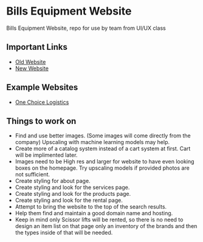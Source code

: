 # Bills Equipment Website
Bills Equipment Website, repo for use by team from UI/UX class

## Important Links

* [Old Website](https://billsequipment.mydomain.com/index.htm)
* [New Website](https://john-vazquez.github.io/Bills-Equipment-Website/)

## Example Websites

* [One Choice Logistics](https://onechoicelogistics.net/)

## Things to work on

* Find and use better images. (Some images will come directly from the company) Upscaling with machine learning models may help.
* Create more of a catalog system instead of a cart system at first. Cart will be implimented later.
* Images need to be High res and larger for website to have even looking boxes on the homepage. Try upscaling models if provided photos are not sufficient.
* Create styling for about page.
* Create styling and look for the services page.
* Create styling and look for the products page.
* Create styling and look for the rental page.
* Attempt to bring the website to the top of the search results.
* Help them find and maintain a good domain name and hosting.
* Keep in mind only Scissor lifts will be rented, so there is no need to design an item list on that page only an inventory of the brands and then the types inside of that will be needed.
